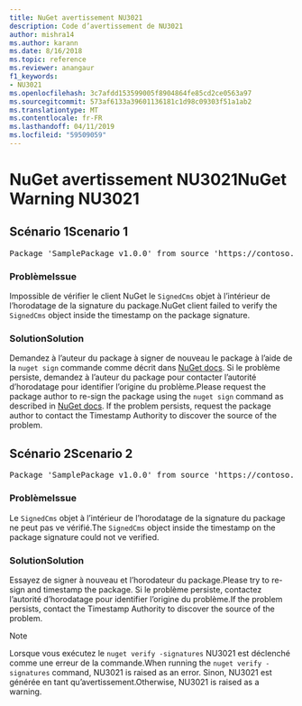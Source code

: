 ```yaml
---
title: NuGet avertissement NU3021
description: Code d’avertissement de NU3021
author: mishra14
ms.author: karann
ms.date: 8/16/2018
ms.topic: reference
ms.reviewer: anangaur
f1_keywords:
- NU3021
ms.openlocfilehash: 3c7afdd153599005f8904864fe85cd2ce0563a97
ms.sourcegitcommit: 573af6133a39601136181c1d98c09303f51a1ab2
ms.translationtype: MT
ms.contentlocale: fr-FR
ms.lasthandoff: 04/11/2019
ms.locfileid: "59509059"
---
```

# <a name="nuget-warning-nu3021"></a><span data-ttu-id="b4e74-103">NuGet avertissement NU3021</span><span class="sxs-lookup"><span data-stu-id="b4e74-103">NuGet Warning NU3021</span></span>

## <a name="scenario-1"></a><span data-ttu-id="b4e74-104">Scénario 1</span><span class="sxs-lookup"><span data-stu-id="b4e74-104">Scenario 1</span></span>

<pre>Package 'SamplePackage v1.0.0' from source 'https://contoso.com/index.json': The primary signature's timestamp signature validation failed.</pre>

### <a name="issue"></a><span data-ttu-id="b4e74-105">Problème</span><span class="sxs-lookup"><span data-stu-id="b4e74-105">Issue</span></span>

<span data-ttu-id="b4e74-106">Impossible de vérifier le client NuGet le `SignedCms` objet à l’intérieur de l’horodatage de la signature du package.</span><span class="sxs-lookup"><span data-stu-id="b4e74-106">NuGet client failed to verify the `SignedCms` object inside the timestamp on the package signature.</span></span>


### <a name="solution"></a><span data-ttu-id="b4e74-107">Solution</span><span class="sxs-lookup"><span data-stu-id="b4e74-107">Solution</span></span>

<span data-ttu-id="b4e74-108">Demandez à l’auteur du package à signer de nouveau le package à l’aide de la `nuget sign` commande comme décrit dans [NuGet docs](https://docs.microsoft.com/en-us/nuget/create-packages/sign-a-package). Si le problème persiste, demandez à l’auteur du package pour contacter l’autorité d’horodatage pour identifier l’origine du problème.</span><span class="sxs-lookup"><span data-stu-id="b4e74-108">Please request the package author to re-sign the package using the `nuget sign` command as described in [NuGet docs](https://docs.microsoft.com/en-us/nuget/create-packages/sign-a-package). If the problem persists, request the package author to contact the Timestamp Authority to discover the source of the problem.</span></span>



## <a name="scenario-2"></a><span data-ttu-id="b4e74-109">Scénario 2</span><span class="sxs-lookup"><span data-stu-id="b4e74-109">Scenario 2</span></span>

<pre>Package 'SamplePackage v1.0.0' from source 'https://contoso.com/index.json': The timestamp signature validation failed.</pre>

### <a name="issue"></a><span data-ttu-id="b4e74-110">Problème</span><span class="sxs-lookup"><span data-stu-id="b4e74-110">Issue</span></span>

<span data-ttu-id="b4e74-111">Le `SignedCms` objet à l’intérieur de l’horodatage de la signature du package ne peut pas ve vérifié.</span><span class="sxs-lookup"><span data-stu-id="b4e74-111">The `SignedCms` object inside the timestamp on the package signature could not ve verified.</span></span>


### <a name="solution"></a><span data-ttu-id="b4e74-112">Solution</span><span class="sxs-lookup"><span data-stu-id="b4e74-112">Solution</span></span>

<span data-ttu-id="b4e74-113">Essayez de signer à nouveau et l’horodateur du package.</span><span class="sxs-lookup"><span data-stu-id="b4e74-113">Please try to re-sign and timestamp the package.</span></span> <span data-ttu-id="b4e74-114">Si le problème persiste, contactez l’autorité d’horodatage pour identifier l’origine du problème.</span><span class="sxs-lookup"><span data-stu-id="b4e74-114">If the problem persists, contact the Timestamp Authority to discover the source of the problem.</span></span>


> [!Note]
> <span data-ttu-id="b4e74-115">Lorsque vous exécutez le `nuget verify -signatures` NU3021 est déclenché comme une erreur de la commande.</span><span class="sxs-lookup"><span data-stu-id="b4e74-115">When running the `nuget verify -signatures` command, NU3021 is raised as an error.</span></span> <span data-ttu-id="b4e74-116">Sinon, NU3021 est générée en tant qu’avertissement.</span><span class="sxs-lookup"><span data-stu-id="b4e74-116">Otherwise, NU3021 is raised as a warning.</span></span>